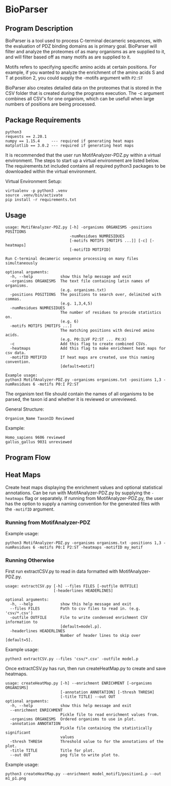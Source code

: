 # BioParser
## Program Description
BioParser is a tool used to process C-terminal decameric sequences, with the evaluation of PDZ binding domains as is primary goal. BioParser will filter and analyze the proteomes of as many organisms as are supplied to it, and will filter based off as many motifs as are supplied to it.

Motifs refers to specifying specific amino acids at certain positions. For example, if you wanted to analyze the enrichment of the amino acids S and T at position 2, you could supply the -motifs argument with ``` P2:ST ```

BioParser also creates detailed data on the proteomes that is stored in the CSV folder that is created during the programs execution. The -c argument combines all CSV's for one organism, which can be usefull when large numbers of positions are being processed.

## Package Requirements
```
python3
requests == 2.20.1
numpy == 1.15.4     --- required if generating heat maps
matplotlib == 3.0.2 --- required if generating heat maps
```

It is recommended that the user run MotifAnalyzer-PDZ.py within a virtual environment. 
The steps to start up a virtual environment are listed below. The requirements.txt included
contains all required python3 packages to be downloaded within the virtual environment.

Virtual Environment Setup:
```
virtualenv -p python3 .venv
source .venv/bin/activate
pip install -r requirements.txt
```

## Usage
```
usage: MotifAnalyzer-PDZ.py [-h] -organisms ORGANISMS -positions POSITIONS
                            -numResidues NUMRESIDUES
                            [-motifs MOTIFS [MOTIFS ...]] [-c] [-heatmaps]
                            [-motifID MOTIFID]

Run C-terminal decameric sequence processing on many files simultaneously

optional arguments:
  -h, --help            show this help message and exit
  -organisms ORGANISMS  The text file containing latin names of organisms.
                        (e.g. organisms.txt)
  -positions POSITIONS  The positions to search over, delimited with commas.
                        (e.g. 1,3,4,5)
  -numResidues NUMRESIDUES
                        The number of residues to provide statistics on.
                        (e.g. 6)
  -motifs MOTIFS [MOTIFS ...]
                        The matching positions with desired amino acids. 
                        (e.g. P0:ILVF P2:ST ... PX:X)
  -c                    Add this flag to create combined CSVs.
  -heatmaps             Add this flag to make enrichment heat maps for csv data.
  -motifID MOTIFID      If heat maps are created, use this naming convention.
                        [default=motif]
```

```
Example usage:
python3 MotifAnalyzer-PDZ.py -organisms organisms.txt -positions 1,3 -numResidues 6 -motifs P0:I P2:ST
```

The organism text file should contain the names of all organisms to be parsed, the taxon id and whether it is reviewed or unreviewed.

General Structure:
```
Organism_Name TaxonID Reviewed
```

Example:
```
Homo_sapiens 9606 reviewed
gallus_gallus 9031 unreviewed
```

## Program Flow


## Heat Maps
Create heat maps displaying the enrichment values and optional statistical annotations.
Can be run with MotifAnalyzer-PDZ.py by supplying the `-heatmaps` flag or separately.
If running from MotifAnalyzer-PDZ.py, the user has the option to supply a naming convention 
for the generated files with the `-motifID` argument.

### Running from MotifAnalyzer-PDZ
Example usage:
```
python3 MotifAnalyzer-PDZ.py -organisms organisms.txt -positions 1,3 -numResidues 6 -motifs P0:I P2:ST -heatmaps -motifID my_motif
```

### Running Otherwise
First run extractCSV.py to read in data formatted with MotifAnalyzer-PDZ.py.
```
usage: extractCSV.py [-h] --files FILES [-outfile OUTFILE]
                     [-headerlines HEADERLINES]

optional arguments:
  -h, --help            show this help message and exit
  --files FILES         Path to csv files to read in. (e.g. 'csv/*.csv')
  -outfile OUTFILE      File to write condensed enrichment CSV information to
                        [default=model.p].
  -headerlines HEADERLINES
                        Number of header lines to skip over [default=5].
```

Example usage:
```
python3 extractCSV.py --files 'csv/*.csv' -outfile model.p
```

Once extractCSV.py has run, then run createHeatMap.py to create and save heatmaps.

```
usage: createHeatMap.py [-h] --enrichment ENRICHMENT [-organisms ORGANISMS]
                        [-annotation ANNOTATION] [-thresh THRESH]
                        [-title TITLE] --out OUT
optional arguments:
  -h, --help            show this help message and exit
  --enrichment ENRICHMENT
                        Pickle file to read enrichment values from.
  -organisms ORGANISMS  Ordered organisms to use in plot.
  -annotation ANNOTATION
                        Pickle file containing the statistically significant
                        values
  -thresh THRESH        Threshold value to for the annotations of the plot.
  -title TITLE          Title for plot.
  --out OUT             png file to write plot to.
```

Example usage:
```
python3 createHeatMap.py --enrichment model_motif1/position1.p --out m1_p1.png
```
